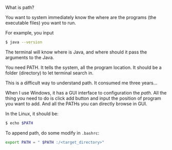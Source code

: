 What is path?

You want to system immediately know the where are the programs (the executable files) you want to run.

For example, you input 

```bash
$ java --version
```

The terminal will know where is Java, and where should it pass the arguments to the Java. 

You need PATH. It tells the system, all the program location. It should be a folder (directory) to let terminal search in.



This is a difficult way to understand path. It consumed me three years...



When I use Windows, it has a GUI interface to configuration the *path*. All the thing you need to do is click add button and input the position of program you want to add. And all the PATHs you can directly browse in GUI.



In the Linux, it should be:

```bash
$ echo $PATH
```

To append path, do some modify in `.bashrc`:

```bash
export PATH = " $PATH :/<target_directory>"
```

